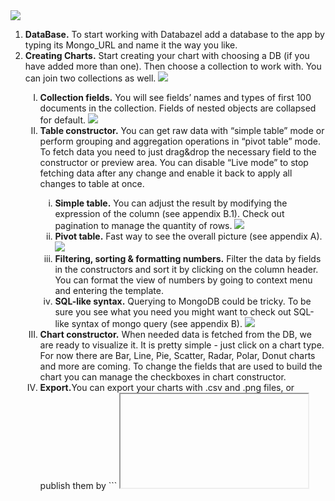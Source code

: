 <img src="https://s3-eu-west-1.amazonaws.com/jssolutions/databazel/imgs/bg_databazel.png" />

<ol>
 <li><b>DataBase.</b>
To start working with Databazel add a database to the app by typing its Mongo_URL and name it the way you like.
</li>
 <li><b>Creating Charts.</b>
Start creating your chart with choosing a DB (if you have added more than one). Then choose a collection to work with. You can join two collections as well.
<a href="https://www.youtube.com/watch?v=o_QK66x899s"><img src="https://s3-eu-west-1.amazonaws.com/jssolutions/databazel/imgs/youtube_screen.png" /> </a>
</li>
 <ol type="I">
<li><b>Collection fields.</b>
You will see fields’ names and types of first 100 documents in the collection. Fields of nested objects are collapsed for default.

<img src="https://s3-eu-west-1.amazonaws.com/jssolutions/databazel/imgs/Collection_fields.gif" />

</li>
   <li><b>Table constructor.</b>
You can get raw data with “simple table” mode or perform grouping and aggregation operations in “pivot table” mode. To fetch data you need to just drag&drop the necessary field to the constructor or preview area. You can disable “Live mode” to stop fetching data after any change and enable it back to apply all changes to table at once.</li>
<ol type="i">
<li><b>Simple table.</b>
You can adjust the result by modifying the expression of the column (see appendix B.1). Check out pagination to manage the quantity of rows.

<img src="https://s3-eu-west-1.amazonaws.com/jssolutions/databazel/imgs/Simple+table.png" />

</li>
<li><b>Pivot table.</b>
Fast way to see the overall picture (see appendix  A).

<img src="https://s3-eu-west-1.amazonaws.com/jssolutions/databazel/imgs/Pivot+table.png" />

</li>
<li><b>Filtering, sorting & formatting numbers.</b>
Filter the data by fields in the constructors and sort it by clicking on the column header. You can format the view of numbers by going to context menu and entering the template.</li>
<li><b>SQL-like syntax.</b>
Querying to MongoDB could be tricky. To be sure you see what you need you might want to check out SQL-like syntax of mongo query (see appendix B).

<img src="https://s3-eu-west-1.amazonaws.com/jssolutions/databazel/imgs/sql-query.png" />

</li>
</ol>
  <li>
   <b>Chart constructor.</b>
When needed data is fetched from the DB, we are ready to visualize it. It is pretty simple - just click on a chart type. For now there are Bar, Line, Pie, Scatter, Radar, Polar, Donut charts and more are coming. To change the fields that are used to build the chart you can manage the checkboxes in chart constructor.
  </li>
<li><b>Export.</b>You can export your charts with .csv and .png files, or publish them by 
```
<iframe />.
```
</li></ol>
<li><b>Dashboard.</b> There is a dashboard for viewing the charts. It is a flexible workplace to check out your data from mongoDB. Add charts, resize and place them any way you like.
To be sure you are up to date with your data, toggle “Autorefresh” button.</li>
<li><b>User system.</b> The chart/dashboard can be accessed only by the user who created it. Simple user system allows to share charts/dashboards to other (previously invited) app users. Users, the chart has been shared to, have full access to the chart.

<a href="https://www.youtube.com/watch?v=_zOSNpMhi9w&t=1s"><img src="https://s3-eu-west-1.amazonaws.com/jssolutions/databazel/imgs/youtube_screen_2.png" /> </a>

</li>
</ol>

<h5>Appendixes</h5>

<ol type="A">
<li><b>Pivot Table.</b> Pivot table is used to work with the dataset as a single entity. Therefore, if you need to use any aggregation function (sum/count/avg/min/max) on documents, you should use pivot table.
</li>
<ol type="a">
<li>To see the result of aggregation function, drop target field to values block.
To see the result splitted by other field values, drop that field to rows/columns block.</li> 
<li>You can add up to tree fields to columns/rows. 
For dates you can select the level of grouping.</li>
<li>You can color values cells of pivot table based on min and max values. Go to the context menu of field in constructor block.</li>
</ol>
<li><b>SQL-like syntax.</b> SQL syntax is common and more comfortable for querying data . You are free to edit it. Databazel uses SQL^2, which supports all clauses of <code>SELECT</code> statement of ANSI SQL:</li>
<ol type="a">
<li><code>SELECT</code>.</li><ol>
<li>Each expression corresponds to the expression of the column you see in a resulting table.</li>
<li><code>CASE , WHEN, DEFAULT</code> provide if-then-else logic.</li>
<li><code>TO_TIMESTAMP</code> function converts Unix time (milliseconds) to a timestamp.</li>
<li>You can find rest clauses, operators and functions in the documentation.</li.</li></ol>
<li><code>FROM</code> depends on the database and the collection you have chosen to work with. Not editable.</li>
<li><code>WHERE, HAVING </code>correspond to columns’ filters.</li>
<li><code>GROUP BY</code> depends on <code>SELECT</code> clause.</li>
<li><code>ORDER BY, DESC, ASC</code> correspond to sorting of columns.</li>
<li><code>LIMIT, OFFSET</code> correspond to pagination.</li>
<br/>
More details on SQL^2 are in its <a href="http://quasar-analytics.org/docs/sqlreference/">documentation</a>.
</ol>
<ol>
